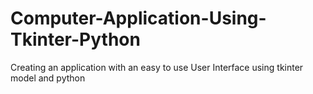 # Computer-Application-Using-Tkinter-Python
Creating an application with an easy to use User Interface using tkinter model and python

